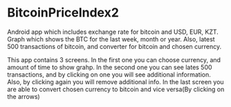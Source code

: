 # BitcoinPriceIndex2
Android app which includes exchange rate for bitcoin and USD, EUR, KZT. Graph which shows the BTC for the last week, month or year. Also, latest 500 transactions of bitcoin, and converter for bitcoin and chosen currency.

This app contains 3 screens. In the first one you can choose currency, and amount of time to show grahp. In the second one you can see lates 500 transactions, and by clicking on one you will see additional information. Also, by clicking again you will remove additional info. In the last screen you are able to convert chosen currency to bitcoin and vice versa(By clicking on the arrows)
